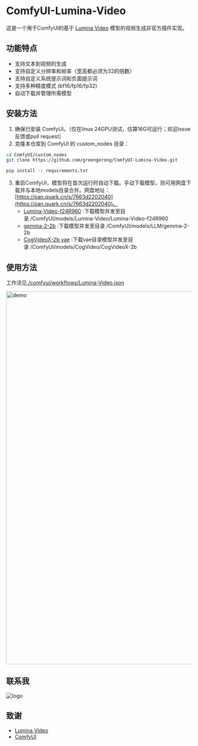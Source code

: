 

# ComfyUI-Lumina-Video

这是一个用于ComfyUI的基于 [Lumina Video](https://github.com/Alpha-VLLM/Lumina-Video) 模型的视频生成非官方插件实现。

## 功能特点

- 支持文本到视频的生成
- 支持自定义分辨率和帧率（宽高都必须为32的倍数）
- 支持自定义系统提示词和负面提示词
- 支持多种精度模式 (bf16/fp16/fp32)
- 自动下载并管理所需模型

## 安装方法

1. 确保已安装 ComfyUI。（仅在linux 24GPU测试，估算16G可运行；欢迎issue反馈或pull request）
2. 克隆本仓库到 ComfyUI 的 custom_nodes 目录：
```bash
cd ComfyUI/custom_nodes
git clone https://github.com/greengerong/ComfyUI-Lumina-Video.git

pip install -r requirements.txt
```
3. 重启ComfyUI，模型将在首次运行时自动下载。手动下载模型，则可用网盘下载并与本地models目录合并。网盘地址：[https://pan.quark.cn/s/7663d2202040](https://pan.quark.cn/s/7663d2202040)。
    * [Lumina-Video-f24R960](https://huggingface.co/Alpha-VLLM/Lumina-Video-f24R960) :下载模型并发至目录 /ComfyUI/models/Lumina-Video/Lumina-Video-f24R960
    * [gemma-2-2b](https://huggingface.co/google/gemma-2-2b/tree/main) :下载模型并发至目录 /ComfyUI/models/LLM/gemma-2-2b
    * [CogVideoX-2b vae](https://huggingface.co/THUDM/CogVideoX-2b/tree/main/vae) :下载vae目录模型并发至目录 /ComfyUI/models/CogVideo/CogVideoX-2b

## 使用方法
工作流见[./comfyui/workflows/Lumina-Video.json](./comfyui/workflows/Lumina-Video.json)

<img width="1012" alt="demo" src="https://github.com/user-attachments/assets/79274471-77c2-4e13-bdd8-895c2f1a0b80" />


## 联系我

![logo](https://github.com/user-attachments/assets/2b292623-df54-492d-950a-0ae6be8acb34)

## 致谢

- [Lumina Video](https://github.com/Alpha-VLLM/Lumina-Video)
- [ComfyUI](https://github.com/comfyanonymous/ComfyUI)
